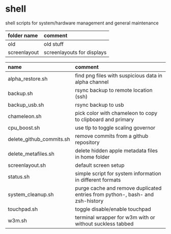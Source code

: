 # shell

shell scripts for system/hardware management and general maintenance

| folder name  | comment                    |
| :----------- | :------------------------- |
| old          | old stuff                  |
| screenlayout | screenlayouts for displays |

| name                     | comment                                                                                  |
| :----------------------- | :--------------------------------------------------------------------------------------- |
| alpha_restore.sh         | find png files with suspicious data in alpha channel                                     |
| backup.sh                | rsync backup to remote location (ssh)                                                    |
| backup_usb.sh            | rsync backup to usb                                                                      |
| chameleon.sh             | pick color with chameleon to copy to clipboard and primary                               |
| cpu_boost.sh             | use tlp to toggle scaling governor                                                       |
| delete_github_commits.sh | remove commits from a github repository                                                  |
| delete_metafiles.sh      | delete hidden apple metadata files in home folder                                        |
| screenlayout.sh          | default screen setup                                                                     |
| status.sh                | simple script for system information in different formats                                |
| system_cleanup.sh        | purge cache and remove duplicated entries from python-, bash- and zsh-history            |
| touchpad.sh              | toggle disable/enable touchpad                                                           |
| w3m.sh                   | terminal wrapper for w3m with or without suckless tabbed                                 |
